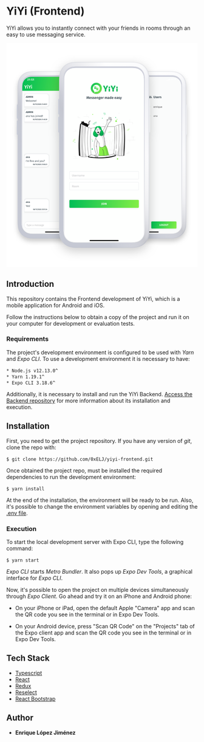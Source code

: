 # YiYi (Frontend)

YiYi allows you to instantly connect with your friends in rooms through an easy to use messaging service.

![Showcase](showcase.png)

## Introduction

This repository contains the Frontend development of YiYi, which is a mobile application for Android and iOS.

Follow the instructions below to obtain a copy of the project and run it on your computer for development or evaluation tests.

### Requirements

The project's development environment is configured to be used with *Yarn* and *Expo CLI*. To use a development environment it is necessary to have:

```
* Node.js v12.13.0^
* Yarn 1.19.1^
* Expo CLI 3.18.6^
```

Additionally, it is necessary to install and run the YiYi Backend. [Access the Backend repository](https://github.com/0xELJ/yiyi-backend) for more information about its installation and execution.

## Installation

First, you need to get the project repository. If you have any version of *git*, clone the repo with:

```
$ git clone https://github.com/0xELJ/yiyi-frontend.git
```

Once obtained the project repo, must be installed the required dependencies to run the development environment:

```
$ yarn install
```

At the end of the installation, the environment will be ready to be run. Also, it's possible to change the environment variables by opening and editing the [.env file](.env).

### Execution

To start the local development server with Expo CLI, type the following command:

```
$ yarn start
```

*Expo CLI* starts *Metro Bundler*. It also pops up *Expo Dev Tools*, a graphical interface for *Expo CLI*.

Now, it's possible to open the project on multiple devices simultaneously through *Expo Client*. Go ahead and try it on an iPhone and Android phone: 

* On your iPhone or iPad, open the default Apple "Camera" app and scan the QR code you see in the terminal or in Expo Dev Tools.

* On your Android device, press "Scan QR Code" on the "Projects" tab of the Expo client app and scan the QR code you see in the terminal or in Expo Dev Tools.

## Tech Stack

* [Typescript](https://www.typescriptlang.org/)
* [React](https://reactjs.org/)
* [Redux](https://redux.js.org/)
* [Reselect](https://github.com/reduxjs/reselect)
* [React Bootstrap](https://react-bootstrap.github.io/)


## Author

* **Enrique López Jiménez**
